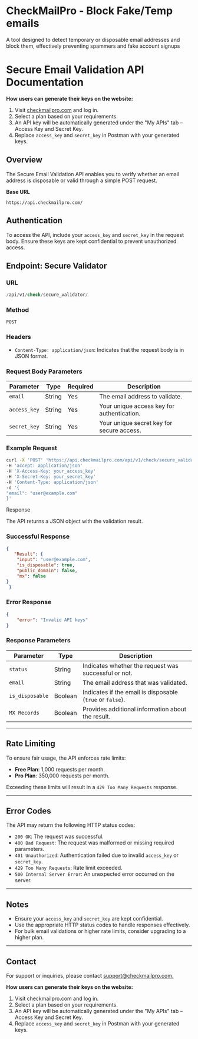 # CheckMailPro - Block Fake/Temp emails

A tool designed to detect temporary or disposable email addresses and block them, effectively preventing spammers and fake account signups

# Secure Email Validation API Documentation

**How users can generate their keys on the website:**

1. Visit [checkmailpro.com](https://checkmailpro.com) and log in.
2. Select a plan based on your requirements.
3. An API key will be automatically generated under the "My APIs" tab – Access Key and Secret Key.
4. Replace `access_key` and `secret_key` in Postman with your generated keys.


## Overview

The Secure Email Validation API enables you to verify whether an email address is disposable or valid through a simple POST request.

**Base URL**

```arduino
https://api.checkmailpro.com/
```

## Authentication

To access the API, include your `access_key` and `secret_key` in the request body. Ensure these keys are kept confidential to prevent unauthorized access.

## Endpoint: Secure Validator

### URL

```sql
/api/v1/check/secure_validator/
```

### Method

`POST`

### Headers

- `Content-Type: application/json`: Indicates that the request body is in JSON format.

### Request Body Parameters

| Parameter | Type | Required | Description |
| --- | --- | --- | --- |
| `email` | String | Yes | The email address to validate. |
| `access_key` | String | Yes | Your unique access key for authentication. |
| `secret_key` | String | Yes | Your unique secret key for secure access. |

### Example Request

```bash
curl -X 'POST' 'https://api.checkmailpro.com/api/v1/check/secure_validator/' 
-H 'accept: application/json' 
-H 'X-Access-Key: your_access_key' 
-H 'X-Secret-Key: your_secret_key' 
-H 'Content-Type: application/json' 
-d '{
"email": "user@example.com"
}'

```

Response

The API returns a JSON object with the validation result.

### Successful Response

```json
{
   "Result": {
    "input": "user@example.com",
    "is_disposable": true,
    "public_domain": false,
    "mx": false
}
 }
```

### Error Response

```json
{
    "error": "Invalid API keys"
}

```

### Response Parameters

| Parameter | Type | Description |
| --- | --- | --- |
| `status` | String | Indicates whether the request was successful or not. |
| `email` | String | The email address that was validated. |
| `is_disposable` | Boolean | Indicates if the email is disposable (`true` or `false`). |
| `MX Records` | Boolean | Provides additional information about the result. |

---

## Rate Limiting

To ensure fair usage, the API enforces rate limits:

- **Free Plan**: 1,000 requests per month.
- **Pro Plan**: 350,000 requests per month.

Exceeding these limits will result in a `429 Too Many Requests` response.

---

## Error Codes

The API may return the following HTTP status codes:

- `200 OK`: The request was successful.
- `400 Bad Request`: The request was malformed or missing required parameters.
- `401 Unauthorized`: Authentication failed due to invalid `access_key` or `secret_key`.
- `429 Too Many Requests`: Rate limit exceeded.
- `500 Internal Server Error`: An unexpected error occurred on the server.

---

## Notes

- Ensure your `access_key` and `secret_key` are kept confidential.
- Use the appropriate HTTP status codes to handle responses effectively.
- For bulk email validations or higher rate limits, consider upgrading to a higher plan.

---

## Contact

For support or inquiries, please contact [support@checkmailpro.com.](https://www.notion.so/CheckMailPro-Block-Fake-Temp-emails-163e6df249b5808a8c3af90a47b3b4e9?pvs=21)

**How users can generate their keys on the website:**

1. Visit checkmailpro.com and log in.
2. Select a plan based on your requirements.
3. An API key will be automatically generated under the "My APIs" tab – Access Key and Secret Key.
4. Replace `access_key` and `secret_key` in Postman with your generated keys.
